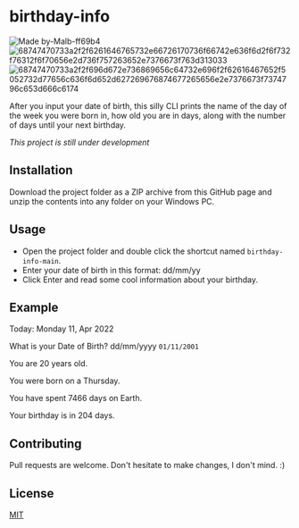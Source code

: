 # birthday-info
![Made by-Malb-ff69b4](https://user-images.githubusercontent.com/74323831/162787734-a5728ba7-59c4-4882-9f92-f08d6740394a.svg)
![68747470733a2f2f6261646765732e66726170736f66742e636f6d2f6f732f76312f6f70656e2d736f757263652e7376673f763d313033](https://user-images.githubusercontent.com/74323831/162788357-d3c9decd-b7bf-4834-95a5-73dc8212fee6.svg)
![68747470733a2f2f696d672e736869656c64732e696f2f62616467652f5052732d77656c636f6d652d627269676874677265656e2e7376673f7374796c653d666c6174](https://user-images.githubusercontent.com/74323831/162788435-14ea7146-4737-40c4-bb22-a3716945fcd3.svg)


After you input your date of birth, this silly CLI prints the name of the day of the week you were born in, how old you are in days, along with the number of days until your next birthday.

*This project is still under development*

## Installation
Download the project folder as a ZIP archive from this GitHub page and unzip the contents into any folder on your Windows PC.

## Usage
- Open the project folder and double click the shortcut named `birthday-info-main`.
- Enter your date of birth in this format: dd/mm/yy
- Click Enter and read some cool information about your birthday.

## Example

Today: Monday 11, Apr 2022

What is your Date of Birth? dd/mm/yyyy `01/11/2001`

You are 20 years old.

You were born on a Thursday.

You have spent 7466 days on Earth.

Your birthday is in 204 days.

## Contributing
Pull requests are welcome. Don't hesitate to make changes, I don't mind. :)

## License
[MIT](https://choosealicense.com/licenses/mit/)
